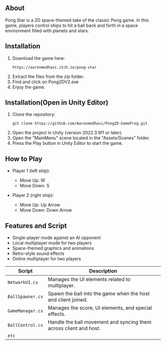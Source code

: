 ## About
Pong Star is a 2D space-themed take of the classic Pong game. In this game, players control ships to hit a ball back and forth in a space environment filled with planets and stars. 

## Installation
1. Download the game here:
   ```
   https://aaronmedhavi.itch.io/pong-star
   ```
2. Extract the files from the zip folder.
3. Find and click on Pong2DV2.exe
4. Enjoy the game.

## Installation(Open in Unity Editor)
1. Clone the repository:
   ```
   git clone https://github.com/Aaronmedhavi/Pong2D-GameProg.git
   ```
2. Open the project in Unity (version 2022.3.9f1 or later).
3. Open the "MainMenu" scene located in the "Assets/Scenes" folder.
4. Press the Play button in Unity Editor to start the game.

## How to Play
- Player 1 (left ship):
  - Move Up: W
  - Move Down: S

- Player 2 (right ship):
  - Move Up: Up Arrow
  - Move Down: Down Arrow

## Features and Script
- Single-player mode against an AI opponent
- Local multiplayer mode for two players
- Space-themed graphics and animations
- Retro-style sound effects
- Online multiplayer for two players

|  Script       | Description                                                  |
| ------------------- | ------------------------------------------------------------ |
| `NetworkUI.cs` | Manages the UI elements related to multiplayer. |
| `BallSpawner.cs` | Spawn the ball into the game when the host and client joined. |
| `GameManager.cs`  | Manages the score, UI elements, and special effects. |
| `BallControl.cs`  | Handle the ball movement and syncing them across client and host. |
| `etc`  | |
